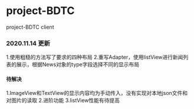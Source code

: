 # project-BDTC
 project-BDTC client 

### 2020.11.14 更新
1.使用粗糙的方法写了要求的四种布局
2.重写Adapter，使用listView进行新闻列表的展示，根据News对象的type字段选择不同的显示布局
#### 待解决
1.ImageView和TextView的显示内容均为手动传入，没有实现对本地json文件和对图片的读取
2.进阶功能
3.listView性能有待提高
